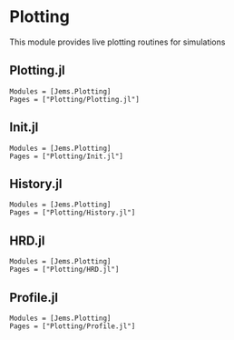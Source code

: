 # Plotting

This module provides live plotting routines for simulations

## Plotting.jl

```@autodocs
Modules = [Jems.Plotting]
Pages = ["Plotting/Plotting.jl"]
```

## Init.jl

```@autodocs
Modules = [Jems.Plotting]
Pages = ["Plotting/Init.jl"]
```

## History.jl

```@autodocs
Modules = [Jems.Plotting]
Pages = ["Plotting/History.jl"]
```

## HRD.jl

```@autodocs
Modules = [Jems.Plotting]
Pages = ["Plotting/HRD.jl"]
```

## Profile.jl

```@autodocs
Modules = [Jems.Plotting]
Pages = ["Plotting/Profile.jl"]
```
